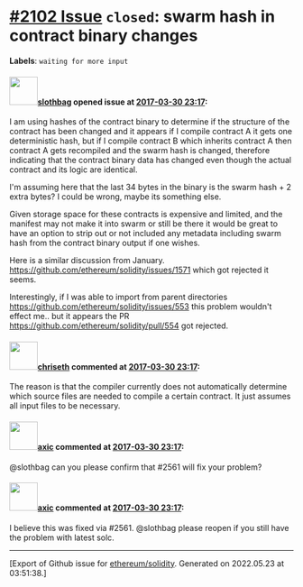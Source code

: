 # [\#2102 Issue](https://github.com/ethereum/solidity/issues/2102) `closed`: swarm hash in contract binary changes
**Labels**: `waiting for more input`


#### <img src="https://avatars.githubusercontent.com/u/811824?v=4" width="50">[slothbag](https://github.com/slothbag) opened issue at [2017-03-30 23:17](https://github.com/ethereum/solidity/issues/2102):

I am using hashes of the contract binary to determine if the structure of the contract has been changed and it appears if I compile contract A it gets one deterministic hash, but if I compile contract B which inherits contract A then contract A gets recompiled and the swarm hash is changed, therefore indicating that the contract binary data has changed even though the actual contract and its logic are identical.

I'm assuming here that the last 34 bytes in the binary is the swarm hash + 2 extra bytes? I could be wrong, maybe its something else.

Given storage space for these contracts is expensive and limited, and the manifest may not make it into swarm or still be there it would be great to have an option to strip out or not included any metadata including swarm hash from the contract binary output if one wishes.

Here is a similar discussion from January. https://github.com/ethereum/solidity/issues/1571 which got rejected it seems.

Interestingly, if I was able to import from parent directories https://github.com/ethereum/solidity/issues/553 this problem wouldn't effect me..  but it appears the PR https://github.com/ethereum/solidity/pull/554 got rejected.

#### <img src="https://avatars.githubusercontent.com/u/9073706?v=4" width="50">[chriseth](https://github.com/chriseth) commented at [2017-03-30 23:17](https://github.com/ethereum/solidity/issues/2102#issuecomment-292164277):

The reason is that the compiler currently does not automatically determine which source files are needed to compile a certain contract. It just assumes all input files to be necessary.

#### <img src="https://avatars.githubusercontent.com/u/20340?v=4" width="50">[axic](https://github.com/axic) commented at [2017-03-30 23:17](https://github.com/ethereum/solidity/issues/2102#issuecomment-316030388):

@slothbag can you please confirm that #2561 will fix your problem?

#### <img src="https://avatars.githubusercontent.com/u/20340?v=4" width="50">[axic](https://github.com/axic) commented at [2017-03-30 23:17](https://github.com/ethereum/solidity/issues/2102#issuecomment-322920512):

I believe this was fixed via #2561. @slothbag please reopen if you still have the problem with latest solc.


-------------------------------------------------------------------------------



[Export of Github issue for [ethereum/solidity](https://github.com/ethereum/solidity). Generated on 2022.05.23 at 03:51:38.]
